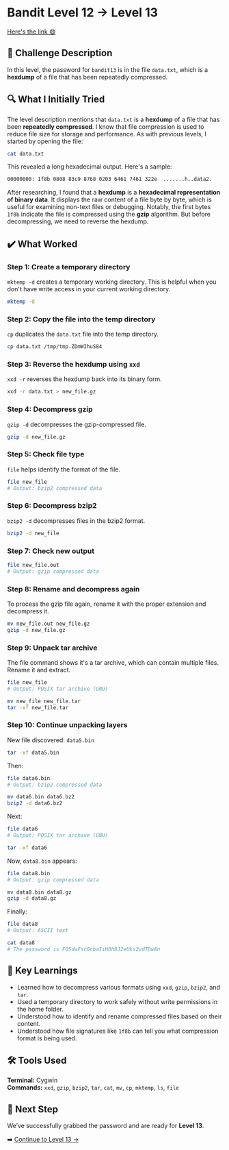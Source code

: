 # Bandit Level 12 → Level 13
[Here's the link 😄](https://overthewire.org/wargames/bandit/bandit12.html)

## 📝 Challenge Description 
In this level, the password for `bandit13` is in the file `data.txt`, which is a **hexdump** of a file that has been repeatedly compressed. 

## 🔍 What I Initially Tried 
The level description mentions that `data.txt` is a **hexdump** of a file that has been **repeatedly compressed**. I know that file compression is used to reduce file size for storage and performance. As with previous levels, I started by opening the file:

```bash
cat data.txt
```

This revealed a long hexadecimal output. Here's a sample:
```bash
00000000: 1f8b 0808 83c9 8768 0203 6461 7461 322e  .......h..data2.
```

After researching, I found that a **hexdump** is a **hexadecimal representation of binary data**. It displays the raw content of a file byte by byte, which is useful for examining non-text files or debugging. Notably, the first bytes `1f8b` indicate the file is compressed using the **gzip** algorithm. But before decompressing, we need to reverse the hexdump.

## ✔️ What Worked

### Step 1: Create a temporary directory
`mktemp -d` creates a temporary working directory. This is helpful when you don't have write access in your current working directory.
```bash
mktemp -d
```

### Step 2: Copy the file into the temp directory
`cp` duplicates the `data.txt` file into the temp directory.
```bash
cp data.txt /tmp/tmp.ZDmWIhuS84
```

### Step 3: Reverse the hexdump using `xxd`
`xxd -r` reverses the hexdump back into its binary form.
```bash
xxd -r data.txt > new_file.gz
```

### Step 4: Decompress gzip
`gzip -d` decompresses the gzip-compressed file.
```bash
gzip -d new_file.gz
```

### Step 5: Check file type
`file` helps identify the format of the file.
```bash
file new_file
# Output: bzip2 compressed data
```

### Step 6: Decompress bzip2
`bzip2 -d` decompresses files in the bzip2 format.
```bash
bzip2 -d new_file
```

### Step 7: Check new output
```bash
file new_file.out
# Output: gzip compressed data
```

### Step 8: Rename and decompress again
To process the gzip file again, rename it with the proper extension and decompress it.
```bash
mv new_file.out new_file.gz
gzip -d new_file.gz
```

### Step 9: Unpack tar archive
The file command shows it's a tar archive, which can contain multiple files. Rename it and extract.
```bash
file new_file
# Output: POSIX tar archive (GNU)

mv new_file new_file.tar
tar -xf new_file.tar
```

### Step 10: Continue unpacking layers
New file discovered: `data5.bin`
```bash
tar -xf data5.bin
```
Then:
```bash
file data6.bin
# Output: bzip2 compressed data

mv data6.bin data6.bz2
bzip2 -d data6.bz2
```
Next:
```bash
file data6
# Output: POSIX tar archive (GNU)

tar -xf data6
```
Now, `data8.bin` appears:
```bash
file data8.bin
# Output: gzip compressed data

mv data8.bin data8.gz
gzip -d data8.gz
```
Finally:
```bash
file data8
# Output: ASCII text

cat data8
# The password is FO5dwFsc0cbaIiH0h8J2eUks2vdTDwAn
```

## 🧠 Key Learnings
- Learned how to decompress various formats using `xxd`, `gzip`, `bzip2`, and `tar`.
- Used a temporary directory to work safely without write permissions in the home folder.
- Understood how to identify and rename compressed files based on their content.
- Understood how file signatures like `1f8b` can tell you what compression format is being used.

## 🛠️ Tools Used 
**Terminal:** Cygwin  
**Commands:** `xxd`, `gzip`, `bzip2`, `tar`, `cat`, `mv`, `cp`, `mktemp`, `ls`, `file`

## 🔐 Next Step
We’ve successfully grabbed the password and are ready for **Level 13**. 

➡️ [Continue to Level 13 →](https://github.com/aminuzz/Bandit-CTF-Journey/blob/main/level%2013.md)
